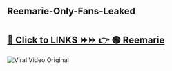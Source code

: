 
 ## Reemarie-Only-Fans-Leaked

# <h2><a href="https://clipsfans.com/Reemarie&ref=git">🔗 Click to LINKS ⏩⏩ 👉 🟢 Reemarie </a></h2>

<a href="https://clipsfans.com/Reemarie&ref=git" rel="nofollow" data-target="animated-image.originalLink"><img src="https://i.ibb.co.com/xMMVF88/686577567.gif" alt="Viral Video Original" style="max-width: 100%; display: inline-block;" data-target="animated-image.originalImage"></a>
